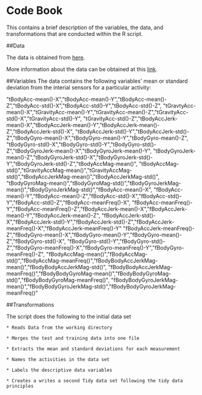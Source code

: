 # Code Book
This contains a brief description of the variables, the data, and transformations that are conducted within the R script.

##Data

The data is obtained from [here](https://d396qusza40orc.cloudfront.net/getdata%2Fprojectfiles%2FUCI%20HAR%20Dataset.zip).

More information about the data can be obtained at this [link](http://archive.ics.uci.edu/ml/datasets/Human+Activity+Recognition+Using+Smartphones).

##Variables
The data contains the following variables' mean or standard deviation from the interial sensors for a particular activity:

"tBodyAcc-mean()-X","tBodyAcc-mean()-Y","tBodyAcc-mean()-Z","tBodyAcc-std()-X","tBodyAcc-std()-Y","tBodyAcc-std()-Z",
"tGravtyAcc-mean()-X","tGravityAcc-mean()-Y","tGravityAcc-mean()-Z","tGravityAcc-std()-X","tGravityAcc-std()-Y",
"tGravityAcc-std()-Z","tBodyAccJerk-mean()-X","tBodyAccJerk-mean()-Y","tBodyAccJerk-mean()-Z","tBodyAccJerk-std()-X",
"tBodyAccJerk-std()-Y","tBodyAccJerk-std()-Z","tBodyGyro-mean()-X","tBodyGyro-mean()-Y","tBodyGyro-mean()-Z",
"tBodyGyro-std()-X","tBodyGyro-std()-Y","tBodyGyro-std()-Z","tBodyGyroJerk-mean()-X","tBodyGyroJerk-mean()-Y",
"tBodyGyroJerk-mean()-Z","tBodyGyroJerk-std()-X","tBodyGyroJerk-std()-Y","tBodyGyroJerk-std()-Z","tBodyAccMag-mean()",
"tBodyAccMag-std()","tGravityAccMag-mean()","tGravityAccMag-std()","tBodyAccJerkMag-mean()","tBodyAccJerkMag-std()",
"tBodyGyroMag-mean()","tBodyGyroMag-std()","tBodyGyroJerkMag-mean()","tBodyGyroJerkMag-std()","fBodyAcc-mean()-X",
"fBodyAcc-mean()-Y","fBodyAcc-mean()-Z","fBodyAcc-std()-X","fBodyAcc-std()-Y","fBodyAcc-std()-Z","fBodyAcc-meanFreq()-X",
"fBodyAcc-meanFreq()-Y","fBodyAcc-meanFreq()-Z","fBodyAccJerk-mean()-X","fBodyAccJerk-mean()-Y","fBodyAccJerk-mean()-Z",
"fBodyAccJerk-std()-X","fBodyAccJerk-std()-Y","fBodyAccJerk-std()-Z","fBodyAccJerk-meanFreq()-X","fBodyAccJerk-meanFreq()-Y"
"fBodyAccJerk-meanFreq()-Z","fBodyGyro-mean()-X","fBodyGyro-mean()-Y","fBodyGyro-mean()-Z","fBodyGyro-std()-X",
"fBodyGyro-std()-Y","fBodyGyro-std()-Z","fBodyGyro-meanFreq()-X","fBodyGyro-meanFreq()-Y","fBodyGyro-meanFreq()-Z",
"fBodyAccMag-mean()","fBodyAccMag-std()","fBodyAccMag-meanFreq()","fBodyBodyAccJerkMag-mean()","fBodyBodyAccJerkMag-std()",
"fBodyBodyAccJerkMag-meanFreq()","fBodyBodyGyroMag-mean()","fBodyBodyGyroMag-std()","fBodyBodyGyroMag-meanFreq()",
"fBodyBodyGyroJerkMag-mean()","fBodyBodyGyroJerkMag-std()","fBodyBodyGyroJerkMag-meanFreq()"

##Transformations

The script does the following to the initial data set

    * Reads Data from the working directory

    * Merges the test and training data into one file

    * Extracts the mean and standard deviations for each measurement 

    * Names the activities in the data set

    * Labels the descriptive data variables

    * Creates a writes a second Tidy data set following the tidy data principles
